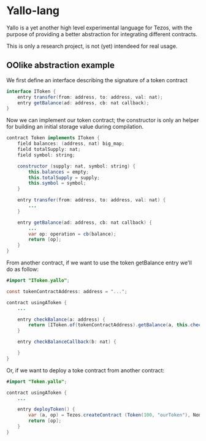 # Yallo-lang
Yallo is a yet another high level experimental language for Tezos, with the purpose of 
providing a better abstraction for integrating different contracts.

This is only a research project, is not (yet) intendeed for real usage.


## OOlike abstraction example

We first define an interface describing the signature of a token contract

```java
interface IToken {
	entry transfer(from: address, to: address, val: nat);
	entry getBalance(ad: address, cb: nat callback);
}
```

Now we can implement our token contract; the constructor is only an helper for building an initial
storage value during compilation. 

```java
contract Token implements IToken {
	field balances: (address, nat) big_map;
	field totalSupply: nat;
	field symbol: string;

	constructor (supply: nat, symbol: string) {
		this.balances = empty;
		this.totalSupply = supply;
		this.symbol = symbol;
	}

	entry transfer(from: address, to: address, val: nat) {
		...
	}

	entry getBalance(ad: address, cb: nat callback) {
		...
		var op: operation = cb(balance);
		return [op];
	}
}
```

From another contract, if we want to use the token getBalance entry we'll do as follow:

```java
#import "IToken.yallo";

const tokenContractAddress: address = "...";

contract usingAToken {
	...

	entry checkBalance(a: address) {
		return [IToken.of(tokenContractAddress).getBalance(a, this.checkBalanceCallback)];
	}

	entry checkBalanceCallback(b: nat) {

	}
}
```

Or, if we want to deploy a toke contract from another contract:

```java
#import "Token.yallo";

contract usingAToken {
	...

	entry deployToken() {
		var (a, op) = Tezos.createContract (Token(100, "ourToken"), None, 0);
		return [op];
	}
}
```
